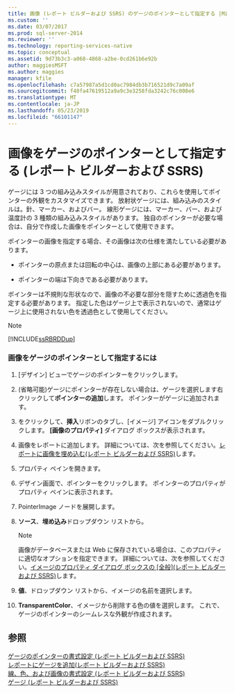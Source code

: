 ```yaml
---
title: 画像 (レポート ビルダーおよび SSRS) のゲージのポインターとして指定する |Microsoft Docs
ms.custom: ''
ms.date: 03/07/2017
ms.prod: sql-server-2014
ms.reviewer: ''
ms.technology: reporting-services-native
ms.topic: conceptual
ms.assetid: 9d73b3c3-a068-4868-a2be-0cd261b6e92b
author: maggiesMSFT
ms.author: maggies
manager: kfile
ms.openlocfilehash: c7a57987a5d1cd0ac7984db3b716521d9c7a09af
ms.sourcegitcommit: f40fa47619512a9a9c3e3258fda3242c76c008e6
ms.translationtype: MT
ms.contentlocale: ja-JP
ms.lasthandoff: 05/23/2019
ms.locfileid: "66101147"
---
```

# <a name="specify-an-image-as-a-pointer-on-a-gauge-report-builder-and-ssrs"></a>画像をゲージのポインターとして指定する (レポート ビルダーおよび SSRS)
  ゲージには 3 つの組み込みスタイルが用意されており、これらを使用してポインターの外観をカスタマイズできます。 放射状ゲージには、組み込みのスタイルは。針、マーカー、およびバー。 線形ゲージには、マーカー、バー、および温度計の 3 種類の組み込みスタイルがあります。 独自のポインターが必要な場合は、自分で作成した画像をポインターとして使用できます。  
  
 ポインターの画像を指定する場合、その画像は次の仕様を満たしている必要があります。  
  
-   ポインターの原点または回転の中心は、画像の上部にある必要があります。  
  
-   ポインターの端は下向きである必要があります。  
  
 ポインターは不規則な形状なので、画像の不必要な部分を隠すために透過色を指定する必要があります。 指定した色はゲージ上で表示されないので、通常はゲージ上に使用されない色を透過色として使用してください。  
  
> [!NOTE]  
>  [!INCLUDE[ssRBRDDup](../includes/ssrbrddup-md.md)]  
  
### <a name="to-specify-an-image-as-a-pointer-on-the-gauge"></a>画像をゲージのポインターとして指定するには  
  
1.  [デザイン] ビューでゲージのポインターをクリックします。  
  
2.  (省略可能)ゲージにポインターが存在しない場合は、ゲージを選択します右クリックして**ポインターの追加**します。 ポインターがゲージに追加されます。  
  
3.  をクリックして、**挿入**リボンのタブし、[イメージ] アイコンをダブルクリックします。 **[画像のプロパティ]** ダイアログ ボックスが表示されます。  
  
4.  画像をレポートに追加します。 詳細については、次を参照してください。[レポートに画像を埋め込む&#40;レポート ビルダーおよび SSRS&#41;](report-design/embed-an-image-in-a-report-report-builder-and-ssrs.md)します。  
  
5.  プロパティ ペインを開きます。  
  
6.  デザイン画面で、ポインターをクリックします。 ポインターのプロパティがプロパティ ペインに表示されます。  
  
7.  PointerImage ノードを展開します。  
  
8.  **ソース**、**埋め込み**ドロップダウン リストから。  
  
    > [!NOTE]  
    >  画像がデータベースまたは Web に保存されている場合は、このプロパティに適切なオプションを指定できます。 詳細については、次を参照してください。[イメージのプロパティ ダイアログ ボックスの [全般]&#40;レポート ビルダーおよび SSRS&#41;](../../2014/reporting-services/image-properties-dialog-box-general-report-builder-and-ssrs.md)します。  
  
9. **値**、ドロップダウン リストから、イメージの名前を選択します。  
  
10. **TransparentColor**、イメージから削除する色の値を選択します。 これで、ゲージのポインターのシームレスな外観が作成されます。  
  
## <a name="see-also"></a>参照  
 [ゲージのポインターの書式設定 &#40;レポート ビルダーおよび SSRS&#41;](report-design/formatting-pointers-on-a-gauge-report-builder-and-ssrs.md)   
 [レポートにゲージを追加&#40;レポート ビルダーおよび SSRS&#41;](report-design/add-a-gauge-to-a-report-report-builder-and-ssrs.md)   
 [線、色、および画像の書式設定 &#40;レポート ビルダーおよび SSRS&#41;](report-design/images-report-builder-and-ssrs.md)   
 [ゲージ (レポート ビルダーおよび SSRS)](report-design/gauges-report-builder-and-ssrs.md)  
  
  
